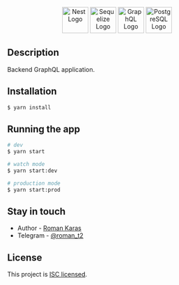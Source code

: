 <p align="center">
  <a href="http://nestjs.com/" target="blank"><img src="https://d33wubrfki0l68.cloudfront.net/49c2be6f2607b5c12dd27f8ecc8521723447975d/f05c5/logo-small.cbbeba89.svg" width="60" alt="Nest Logo" /></a>
  <a href="https://sequelize.org/v5/" target="blank"><img src="https://sequelize.org/v5/manual/asset/logo-small.png" width="60" alt="Sequelize Logo" /></a>
  <a href="https://graphql.org/" target="blank"><img src="https://graphql.org/img/logo.svg" width="60" alt="GraphQL Logo" /></a>
  <a href="https://www.postgresql.org/" target="blank"><img src="https://www.postgresql.org/media/img/about/press/elephant.png" width="60" alt="PostgreSQL Logo" /></a>
</p>

## Description

Backend GraphQL application.

## Installation

```bash
$ yarn install
```

## Running the app

```bash
# dev
$ yarn start

# watch mode
$ yarn start:dev

# production mode
$ yarn start:prod
```

## Stay in touch

- Author - [Roman Karas](https://www.facebook.com/roman.karas.98)
- Telegram - [@roman_t2](https://t.me/roman_t2)

## License

This project is [ISC licensed](https://gitlab.com/roman7722/nestjs-gql-api/blob/develop/LICENCE).

